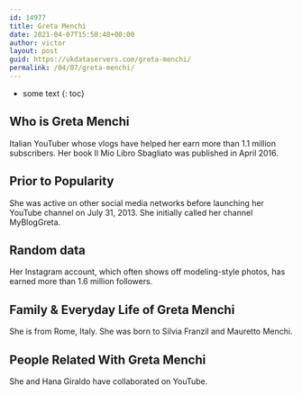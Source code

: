 ```yaml
---
id: 14977
title: Greta Menchi
date: 2021-04-07T15:50:48+00:00
author: victor
layout: post
guid: https://ukdataservers.com/greta-menchi/
permalink: /04/07/greta-menchi/
---
```


* some text
{: toc}


## Who is Greta Menchi



Italian YouTuber whose vlogs have helped her earn more than 1.1 million subscribers. Her book Il Mio Libro Sbagliato was published in April 2016.

                
                
                
## Prior to Popularity



She was active on other social media networks before launching her YouTube channel on July 31, 2013. She initially called her channel MyBlogGreta.

                
                
                
## Random data



Her Instagram account, which often shows off modeling-style photos, has earned more than 1.6 million followers.

                
                
                
## Family & Everyday Life of Greta Menchi



She is from Rome, Italy. She was born to Silvia Franzil and Mauretto Menchi.

                
                
                
## People Related With Greta Menchi



She and Hana Giraldo have collaborated on YouTube.

                
              
            
          
          
          